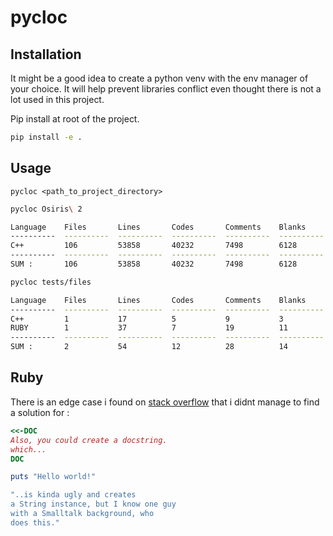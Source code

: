# pycloc

## Installation

It might be a good idea to create a python venv with the env manager of your choice.
It will help prevent libraries conflict even thought there is not a lot used in this project.

Pip install at root of the project.

```bash
pip install -e .
```

## Usage

```
pycloc <path_to_project_directory>
```

```bash
pycloc Osiris\ 2
```

```bash
Language    Files       Lines       Codes       Comments    Blanks
----------  ----------  ----------  ----------  ----------  ----------
C++         106         53858       40232       7498        6128
----------  ----------  ----------  ----------  ----------  ----------
SUM :       106         53858       40232       7498        6128
```

```bash
pycloc tests/files
```

```bash
Language    Files       Lines       Codes       Comments    Blanks
----------  ----------  ----------  ----------  ----------  ----------
C++         1           17          5           9           3
RUBY        1           37          7           19          11
----------  ----------  ----------  ----------  ----------  ----------
SUM :       2           54          12          28          14
```

## Ruby

There is an edge case i found on [stack overflow](https://stackoverflow.com/questions/2989762/multi-line-comments-in-ruby) that i didnt manage to find a solution for :

```ruby
<<-DOC
Also, you could create a docstring.
which...
DOC

puts "Hello world!"

"..is kinda ugly and creates
a String instance, but I know one guy
with a Smalltalk background, who
does this."
```
